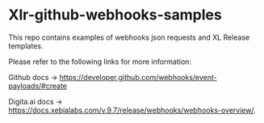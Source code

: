 # Xlr-github-webhooks-samples

This repo contains examples of webhooks json requests and XL Release templates.

Please refer to the following links for more information:

Github docs -> https://developer.github.com/webhooks/event-payloads/#create 

Digita.ai docs -> https://docs.xebialabs.com/v.9.7/release/webhooks/webhooks-overview/.

